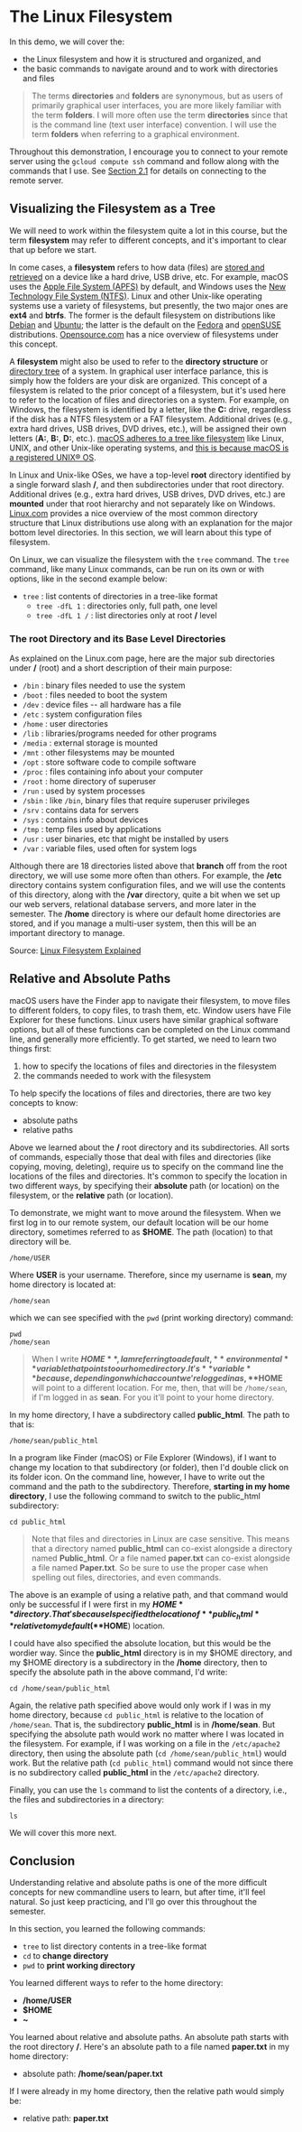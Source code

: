 # The Linux Filesystem

In this demo, we will cover the:

- the Linux filesystem and how it is structured and organized, and
- the basic commands to navigate around and to work with directories and files

> The terms **directories** and **folders** are synonymous,
> but as users of primarily graphical user interfaces, you
> are more likely familiar with the term **folders**. I will
> more often use the term **directories** since that is the
> command line (text user interface) convention. I will use
> the term **folders** when referring to a graphical
> environment.

Throughout this demonstration,
I encourage you to connect to your remote server using the
``gcloud compute ssh`` command and
follow along with the commands that I use.
See
[Section 2.1](05-using-gcloud-virtual-machines.md#connect-to-our-vm)
for details on connecting to the remote server.

## Visualizing the Filesystem as a Tree

We will need to work within the filesystem
quite a lot in this course,
but the term **filesystem** may refer to different concepts,
and it's important to clear that up before we start.

In come cases, a **filesystem** refers to how data (files)
are [stored and retrieved][filesystem]
on a device like a hard drive, USB drive, etc.
For example, macOS uses the [Apple File System (APFS)][apfs] by default,
and Windows uses the [New Technology File System (NTFS)][ntfs].
Linux and other Unix-like operating systems use a variety of filesystems, but
presently, the two major ones are **ext4** and **btrfs**.
The former is the default filesystem on distributions
like [Debian][debian] and [Ubuntu][ubuntu];
the latter is the default on the 
[Fedora][fedora] and [openSUSE][opensuse] distributions. 
[Opensource.com][ext4] has a nice overview of
filesystems under this concept.

A **filesystem** might also be used to refer
to the **directory structure** or
[directory tree][directorytree] of a system.
In graphical user interface parlance,
this is simply how the folders are your disk are organized.
This concept of a filesystem is related to the prior concept
of a filesystem, but
it's used here to refer to the location of
files and directories on a system.
For example, on Windows,
the filesystem is identified by a letter,
like the **C:** drive,
regardless if the disk has a
NTFS filesystem or a FAT filesystem.
Additional drives
(e.g., extra hard drives, USB drives, DVD drives, etc.),
will be assigned their own letters
(**A:**, **B:**, **D:**, etc.).
[macOS adheres to a tree like filesystem][macosdirtree]
like Linux, UNIX, and other Unix-like operating systems, and
[this is because macOS is a registered UNIX&#174; OS][macosunix].

In Linux and Unix-like OSes,
we have a top-level **root** directory
identified by a single forward slash  **/**,
and then subdirectories under that root directory.
Additional drives
(e.g., extra hard drives, USB drives, DVD drives, etc.)
are **mounted** under that root hierarchy and
not separately like on Windows.
[Linux.com][directories] provides a nice overview
of the most common directory structure
that Linux distributions use along with an
explanation for the major bottom level directories.
In this section, we will learn
about this type of filesystem.


On Linux, we can visualize the
filesystem with the ``tree`` command.
The ``tree`` command, like many Linux commands,
can be run on its own or with options,
like in the second example below:

- ``tree`` : list contents of directories in a tree-like format
    - ``tree -dfL 1`` : directories only, full path, one level
    - ``tree -dfL 1 /`` : list directories only at root **/** level

### The root Directory and its Base Level Directories

As explained on the Linux.com page,
here are the major sub directories under **/** (root)
and a short description of their main purpose:

- ``/bin`` : binary files needed to use the system
- ``/boot``  : files needed to boot the system
- ``/dev`` : device files -- all hardware has a file
- ``/etc`` : system configuration files
- ``/home`` : user directories
- ``/lib`` : libraries/programs needed for other programs
- ``/media`` : external storage is mounted
- ``/mnt`` : other filesystems may be mounted
- ``/opt`` : store software code to compile software
- ``/proc`` : files containing info about your computer
- ``/root`` : home directory of superuser
- ``/run`` : used by system processes
- ``/sbin`` : like ``/bin``, binary files that require superuser privileges
- ``/srv`` : contains data for servers
- ``/sys`` : contains info about devices
- ``/tmp`` : temp files used by applications
- ``/usr`` : user binaries, etc that might be installed by users
- ``/var`` : variable files, used often for system logs

Although there are 18 directories listed above
that **branch** off from the root directory,
we will use some more often than others.
For example, the **/etc** directory
contains system configuration files,
and we will use the contents of this directory,
along with the **/var** directory,
quite a bit when we set up our web servers,
relational database servers,
and more later in the semester.
The **/home** directory is where our default
home directories are stored,
and if you manage a multi-user system,
then this will be an important directory to manage. 

Source: [Linux Filesystem Explained][directories]

## Relative and Absolute Paths

macOS users have the Finder app
to navigate their filesystem,
to move files to different folders,
to copy files, to trash them, etc.
Window users have File Explorer for these functions.
Linux users have similar graphical software options,
but all of these functions can be
completed on the Linux command line,
and generally more efficiently.
To get started, we need to learn two things first:

1. how to specify the locations of files and directories in
   the filesystem 
2. the commands needed to work with the filesystem

To help specify the locations of files and directories,
there are two key concepts to know:

- absolute paths
- relative paths

Above we learned about the **/** root directory
and its subdirectories.
All sorts of commands,
especially those that deal with files and directories 
(like copying, moving, deleting),
require us to specify on the command line
the locations of the files and directories.
It's common to specify the location in two different ways,
by specifying their **absolute** path (or location)
on the filesystem,
or the **relative** path (or location).

To demonstrate, we might want to move around the filesystem.
When we first log in to our remote system,
our default location will be our home directory,
sometimes referred to as **$HOME**.
The path (location) to that directory will be.

```
/home/USER
```

Where **USER** is your username.
Therefore, since my username is **sean**,
my home directory is located at:

```
/home/sean
```

which we can see specified with the ``pwd``
(print working directory) command:

```
pwd
/home/sean
```

> When I write **$HOME**,
> I am referring to a default, **environmental** variable
> that points to our home directory.
> It's **variable** because,
> depending on which account we're logged in as,
> **$HOME** will point to a different location.
> For me, then, that will be ``/home/sean``,
> if I'm logged in as **sean**.
> For you it'll point to your home directory.

In my home directory,
I have a subdirectory called **public_html**.
The path to that is:

```
/home/sean/public_html
```

In a program like Finder (macOS) or
File Explorer (Windows),
if I want to change my location to that
  subdirectory (or folder),
then I'd double click on its folder icon.
On the command line, however, I have to
write out the command
and the path to the subdirectory.
Therefore, **starting in my home directory**,
I use the following command to switch to the
public_html subdirectory:

```
cd public_html
```

> Note that files and directories in Linux are case
> sensitive. This means that a directory named
> **public_html** can co-exist alongside a directory named
> **Public_html**. Or a file named **paper.txt** can
> co-exist alongside a file named **Paper.txt**. So be sure
> to use the proper case when spelling out files,
> directories, and even commands.

The above is an example of using a relative path, and
that command would only be successful if I were
first in my **$HOME** directory.
That's because I specified the location of **public_html**
relative to my default (**$HOME**) location.

I could have also specified the absolute location,
but this would be the wordier way.
Since the **public_html** directory
is in my $HOME directory,
and my $HOME directory is a subdirectory
in the **/home** directory,
then to specify the absolute path in the above command,
I'd write:

```
cd /home/sean/public_html
```

Again, the relative path specified above
would only work if
I was in my home directory, because 
``cd public_html`` is relative to the
location of ``/home/sean``.
That is, the subdirectory **public_html**
is in **/home/sean**.
But specifying the absolute path would work no matter where
I was located in the filesystem.
For example, if I was working on a file
in the ``/etc/apache2`` directory,
then using the absolute path
(``cd /home/sean/public_html``) would work.
But the relative path (``cd public_html``)
command would not since
there is no subdirectory called **public_html**
in the ``/etc/apache2`` directory.

Finally, you can use the ``ls`` command to
list the contents of a directory, i.e.,
the files and subdirectories in a directory:

```
ls
```

We will cover this more next. 

## Conclusion

Understanding relative and absolute paths is
one of the more difficult concepts for
new commandline users to learn,
but after time, it'll feel natural.
So just keep practicing, and
I'll go over this throughout the semester.

In this section, you learned the following commands:

- ``tree`` to list directory contents in a tree-like format
- ``cd`` to **change directory**
- ``pwd`` to **print working directory**

You learned different ways to refer to the home
directory:

- **/home/USER**
- **$HOME**
- **~**

You learned about relative and absolute paths.
An absolute path starts with the root directory **/**.
Here's an absolute path to a file named
**paper.txt** in my home directory:

- absolute path: **/home/sean/paper.txt**

If I were already in my home directory,
then the relative path would simply be:

- relative path: **paper.txt**

[filesystem]:https://en.wikipedia.org/wiki/File_system
[apfs]:https://support.apple.com/guide/disk-utility/file-system-formats-available-in-disk-utility-dsku19ed921c/mac
[ntfs]:https://docs.microsoft.com/en-us/troubleshoot/windows-client/backup-and-storage/fat-hpfs-and-ntfs-file-systems
[debian]:https://www.debian.org/
[ubuntu]:https://ubuntu.com
[fedora]:https://getfedora.org/
[opensuse]:https://www.opensuse.org/
[ext4]:https://opensource.com/article/18/4/ext4-filesystem
[directories]:https://www.linux.com/tutorials/linux-filesystem-explained/
[coreutils]:https://www.gnu.org/software/coreutils/manual/coreutils.html
[directorylisting]:https://www.gnu.org/software/coreutils/manual/coreutils.html#Directory-listing
[basicops]:https://www.gnu.org/software/coreutils/manual/coreutils.html#Basic-operations
[filetypes]:https://www.gnu.org/software/coreutils/manual/coreutils.html#Special-file-types
[printing]:https://www.gnu.org/software/coreutils/manual/coreutils.html#Printing-text
[directorytree]:https://refspecs.linuxfoundation.org/FHS_3.0/fhs/ch01.html
[macosdirtree]:https://developer.apple.com/library/archive/documentation/FileManagement/Conceptual/FileSystemProgrammingGuide/FileSystemOverview/FileSystemOverview.html
[macosunix]:https://www.opengroup.org/openbrand/register/
